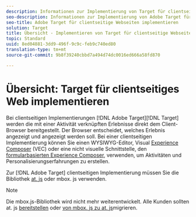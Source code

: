 ```yaml
---
description: Informationen zur Implementierung von Target für clientseitiges Web.
seo-description: Informationen zur Implementierung von Adobe Target für clientseitiges Web.
seo-title: Adobe Target für clientseitige Webseiten implementieren
solution: Target
title: Übersicht - Implementieren von Target für clientseitige Webseiten
topic: Standard
uuid: 8ed04881-3dd9-496f-9c9c-feb9c740ed80
translation-type: tm+mt
source-git-commit: 9b8f39240cbbd7a494d74dc0016ed666a58fd870

---
```



# Übersicht: Target für clientseitiges Web implementieren

Bei clientseitigen Implementierungen [!DNL Adobe Target][!DNL Target] werden die mit einer Aktivität verknüpften Erlebnisse direkt dem Client-Browser bereitgestellt. Der Browser entscheidet, welches Erlebnis angezeigt und angezeigt werden soll. Bei einer clientseitigen Implementierung können Sie einen WYSIWYG-Editor, Visual [Experience Composer](/help/c-experiences/c-visual-experience-composer/visual-experience-composer.md) (VEC) oder eine nicht visuelle Schnittstelle, den [formularbasierten Experience Composer](/help/c-experiences/form-experience-composer.md), verwenden, um Aktivitäten und Personalisierungserfahrungen zu erstellen.

Zur [!DNL Adobe Target] clientseitigen Implementierung müssen Sie die Bibliothek [at. js](/help/c-implementing-target/c-implementing-target-for-client-side-web/c-how-atjs-works/how-atjs-works.md) oder mbox. js verwenden.

>[!NOTE]
>
>Die mbox.js-Bibliothek wird nicht mehr weiterentwickelt. Alle Kunden sollten at. js [bereitstellen](/help/c-implementing-target/c-implementing-target-for-client-side-web/how-to-deployatjs/how-to-deployatjs.md) oder [von mbox. js zu at. js](/help/c-implementing-target/c-implementing-target-for-client-side-web/t-mbox-download/c-target-atjs-implementation/target-migrate-atjs.md)migrieren.

